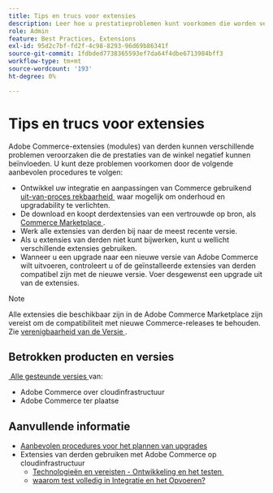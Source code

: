 ```yaml
---
title: Tips en trucs voor extensies
description: Leer hoe u prestatieproblemen kunt voorkomen die worden veroorzaakt door Adobe Commerce-extensies van derden.
role: Admin
feature: Best Practices, Extensions
exl-id: 95d2c7bf-fd2f-4c98-8293-96d69b86341f
source-git-commit: 1fdbded7738365593ef7da64f4dbe6713984bff3
workflow-type: tm+mt
source-wordcount: '193'
ht-degree: 0%

---
```


# Tips en trucs voor extensies

Adobe Commerce-extensies (modules) van derden kunnen verschillende problemen veroorzaken die de prestaties van de winkel negatief kunnen beïnvloeden. U kunt deze problemen voorkomen door de volgende aanbevolen procedures te volgen:

- Ontwikkel uw integratie en aanpassingen van Commerce gebruikend [&#x200B; uit-van-proces rekbaarheid &#x200B;](https://developer.adobe.com/commerce/extensibility/) waar mogelijk om onderhoud en upgradability te verlichten.
- De download en koopt derdextensies van een vertrouwde op bron, als [&#x200B; Commerce Marketplace &#x200B;](https://marketplace.magento.com/extensions.html).
- Werk alle extensies van derden bij naar de meest recente versie.
- Als u extensies van derden niet kunt bijwerken, kunt u wellicht verschillende extensies gebruiken.
- Wanneer u een upgrade naar een nieuwe versie van Adobe Commerce wilt uitvoeren, controleert u of de geïnstalleerde extensies van derden compatibel zijn met de nieuwe versie. Voer desgewenst een upgrade uit van de extensies.

>[!NOTE]
>
> Alle extensies die beschikbaar zijn in de Adobe Commerce Marketplace zijn vereist om de compatibiliteit met nieuwe Commerce-releases te behouden. Zie [&#x200B; verenigbaarheid van de Versie &#x200B;](https://developer.adobe.com/commerce/marketplace/guides/sellers/compatibility/releases/).

## Betrokken producten en versies

[&#x200B; Alle gesteunde versies &#x200B;](../../../release/versions.md) van:

- Adobe Commerce over cloudinfrastructuur
- Adobe Commerce ter plaatse

## Aanvullende informatie

- [Aanbevolen procedures voor het plannen van upgrades](../../../upgrade/prepare/best-practices.md)
- Extensies van derden gebruiken met Adobe Commerce op cloudinfrastructuur
   - [&#x200B; Technologieën en vereisten - Ontwikkeling en het testen &#x200B;](https://experienceleague.adobe.com/nl/docs/commerce-cloud-service/user-guide/develop/overview#cloud-req-devtest)
   - [&#x200B; waarom test volledig in Integratie en het Opvoeren?](https://experienceleague.adobe.com/nl/docs/commerce-cloud-service/user-guide/launch/overview#why-test-fully-in-integration-staging-and-production)
